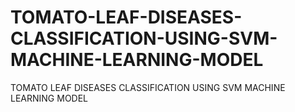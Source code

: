 # TOMATO-LEAF-DISEASES-CLASSIFICATION-USING-SVM-MACHINE-LEARNING-MODEL
TOMATO LEAF DISEASES CLASSIFICATION USING SVM MACHINE LEARNING MODEL
